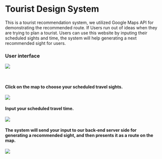 
# Tourist Design System

This is a tourist recommendation system, we utilized Google Maps API for demonstrating the recommended route.
If Users run out of ideas when they are trying to plan a tourist. Users can use this website by inputing their scheduled sights and time, the system will help generating a next recommended sight for users.

### User interface
![](https://i.imgur.com/GHYwuCR.png=500x)

<br />

#### Click on the map to choose your scheduled travel sights.
![](https://i.imgur.com/f7ViIyZ.png=500x)

#### Input your scheduled travel time.
![](https://i.imgur.com/UPbbOSf.png=500x)

#### The system will send your input to our back-end server side for generating a recommended sight, and then presents it as a route on the map.
![](https://i.imgur.com/tpZ4x7P.png=500x)
